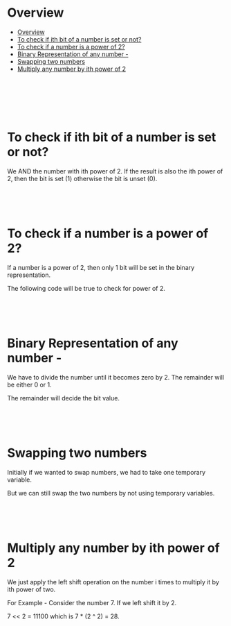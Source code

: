 # Overview

- [Overview](#overview)
- [To check if ith bit of a number is set or not?](#to-check-if-ith-bit-of-a-number-is-set-or-not)
- [To check if a number is a power of 2?](#to-check-if-a-number-is-a-power-of-2)
- [Binary Representation of any number -](#binary-representation-of-any-number--)
- [Swapping two numbers](#swapping-two-numbers)
- [Multiply any number by ith power of 2](#multiply-any-number-by-ith-power-of-2)

&nbsp;

&nbsp;

&nbsp;

# To check if ith bit of a number is set or not?

We AND the number with ith power of 2. If the result is also the ith power of 2, then the bit is set (1) otherwise the bit is unset (0).

&nbsp;

&nbsp;

# To check if a number is a power of 2?

If a number is a power of 2, then only 1 bit will be set in the binary representation.

The following code will be true to check for power of 2.

&nbsp;

&nbsp;

# Binary Representation of any number -

We have to divide the number until it becomes zero by 2. The remainder will be either 0 or 1.

The remainder will decide the bit value.

&nbsp;

&nbsp;

# Swapping two numbers

Initially if we wanted to swap numbers, we had to take one temporary variable.

But we can still swap the two numbers by not using temporary variables.

&nbsp;

&nbsp;

# Multiply any number by ith power of 2

We just apply the left shift operation on the number i times to multiply it by ith power of two.

For Example - Consider the number 7. If we left shift it by 2.

7 << 2 = 11100 which is 7 \* (2 ^ 2) = 28.

&nbsp;

&nbsp;

&nbsp;

&nbsp;

&nbsp;
